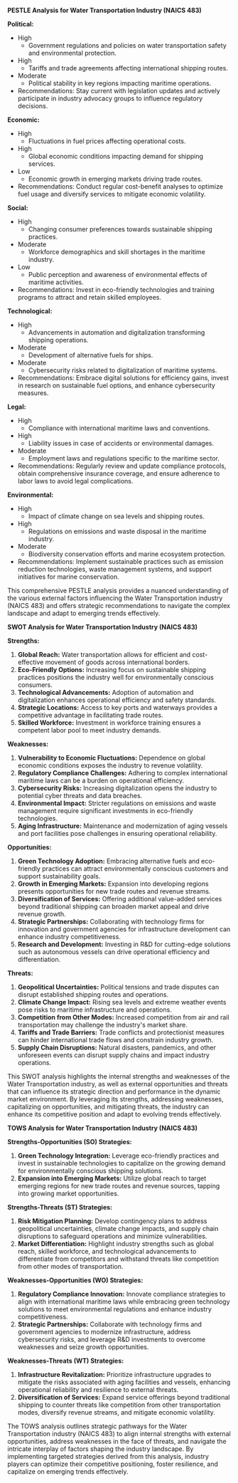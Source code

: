 **PESTLE Analysis for Water Transportation Industry (NAICS 483)**

**Political:**
- High
  - Government regulations and policies on water transportation safety and environmental protection.
- High
  - Tariffs and trade agreements affecting international shipping routes.
- Moderate
  - Political stability in key regions impacting maritime operations.
- Recommendations: Stay current with legislation updates and actively participate in industry advocacy groups to influence regulatory decisions.

**Economic:**
- High
  - Fluctuations in fuel prices affecting operational costs.
- High
  - Global economic conditions impacting demand for shipping services.
- Low
  - Economic growth in emerging markets driving trade routes.
- Recommendations: Conduct regular cost-benefit analyses to optimize fuel usage and diversify services to mitigate economic volatility.

**Social:**
- High
  - Changing consumer preferences towards sustainable shipping practices.
- Moderate
  - Workforce demographics and skill shortages in the maritime industry.
- Low
  - Public perception and awareness of environmental effects of maritime activities.
- Recommendations: Invest in eco-friendly technologies and training programs to attract and retain skilled employees.

**Technological:**
- High
  - Advancements in automation and digitalization transforming shipping operations.
- Moderate
  - Development of alternative fuels for ships.
- Moderate
  - Cybersecurity risks related to digitalization of maritime systems.
- Recommendations: Embrace digital solutions for efficiency gains, invest in research on sustainable fuel options, and enhance cybersecurity measures.

**Legal:**
- High
  - Compliance with international maritime laws and conventions.
- High
  - Liability issues in case of accidents or environmental damages.
- Moderate
  - Employment laws and regulations specific to the maritime sector.
- Recommendations: Regularly review and update compliance protocols, obtain comprehensive insurance coverage, and ensure adherence to labor laws to avoid legal complications.

**Environmental:**
- High
  - Impact of climate change on sea levels and shipping routes.
- High
  - Regulations on emissions and waste disposal in the maritime industry.
- Moderate
  - Biodiversity conservation efforts and marine ecosystem protection.
- Recommendations: Implement sustainable practices such as emission reduction technologies, waste management systems, and support initiatives for marine conservation.

This comprehensive PESTLE analysis provides a nuanced understanding of the various external factors influencing the Water Transportation industry (NAICS 483) and offers strategic recommendations to navigate the complex landscape and adapt to emerging trends effectively.

**SWOT Analysis for Water Transportation Industry (NAICS 483)**

**Strengths:**
1. **Global Reach:** Water transportation allows for efficient and cost-effective movement of goods across international borders.
2. **Eco-Friendly Options:** Increasing focus on sustainable shipping practices positions the industry well for environmentally conscious consumers.
3. **Technological Advancements:** Adoption of automation and digitalization enhances operational efficiency and safety standards.
4. **Strategic Locations:** Access to key ports and waterways provides a competitive advantage in facilitating trade routes.
5. **Skilled Workforce:** Investment in workforce training ensures a competent labor pool to meet industry demands.

**Weaknesses:**
1. **Vulnerability to Economic Fluctuations:** Dependence on global economic conditions exposes the industry to revenue volatility.
2. **Regulatory Compliance Challenges:** Adhering to complex international maritime laws can be a burden on operational efficiency.
3. **Cybersecurity Risks:** Increasing digitalization opens the industry to potential cyber threats and data breaches.
4. **Environmental Impact:** Stricter regulations on emissions and waste management require significant investments in eco-friendly technologies.
5. **Aging Infrastructure:** Maintenance and modernization of aging vessels and port facilities pose challenges in ensuring operational reliability.

**Opportunities:**
1. **Green Technology Adoption:** Embracing alternative fuels and eco-friendly practices can attract environmentally conscious customers and support sustainability goals.
2. **Growth in Emerging Markets:** Expansion into developing regions presents opportunities for new trade routes and revenue streams.
3. **Diversification of Services:** Offering additional value-added services beyond traditional shipping can broaden market appeal and drive revenue growth.
4. **Strategic Partnerships:** Collaborating with technology firms for innovation and government agencies for infrastructure development can enhance industry competitiveness.
5. **Research and Development:** Investing in R&D for cutting-edge solutions such as autonomous vessels can drive operational efficiency and differentiation.

**Threats:**
1. **Geopolitical Uncertainties:** Political tensions and trade disputes can disrupt established shipping routes and operations.
2. **Climate Change Impact:** Rising sea levels and extreme weather events pose risks to maritime infrastructure and operations.
3. **Competition from Other Modes:** Increased competition from air and rail transportation may challenge the industry's market share.
4. **Tariffs and Trade Barriers:** Trade conflicts and protectionist measures can hinder international trade flows and constrain industry growth.
5. **Supply Chain Disruptions:** Natural disasters, pandemics, and other unforeseen events can disrupt supply chains and impact industry operations.

This SWOT analysis highlights the internal strengths and weaknesses of the Water Transportation industry, as well as external opportunities and threats that can influence its strategic direction and performance in the dynamic market environment. By leveraging its strengths, addressing weaknesses, capitalizing on opportunities, and mitigating threats, the industry can enhance its competitive position and adapt to evolving trends effectively.

**TOWS Analysis for Water Transportation Industry (NAICS 483)**

**Strengths-Opportunities (SO) Strategies:**
1. **Green Technology Integration:** Leverage eco-friendly practices and invest in sustainable technologies to capitalize on the growing demand for environmentally conscious shipping solutions.
2. **Expansion into Emerging Markets:** Utilize global reach to target emerging regions for new trade routes and revenue sources, tapping into growing market opportunities.

**Strengths-Threats (ST) Strategies:**
1. **Risk Mitigation Planning:** Develop contingency plans to address geopolitical uncertainties, climate change impacts, and supply chain disruptions to safeguard operations and minimize vulnerabilities.
2. **Market Differentiation:** Highlight industry strengths such as global reach, skilled workforce, and technological advancements to differentiate from competitors and withstand threats like competition from other modes of transportation.

**Weaknesses-Opportunities (WO) Strategies:**
1. **Regulatory Compliance Innovation:** Innovate compliance strategies to align with international maritime laws while embracing green technology solutions to meet environmental regulations and enhance industry competitiveness.
2. **Strategic Partnerships:** Collaborate with technology firms and government agencies to modernize infrastructure, address cybersecurity risks, and leverage R&D investments to overcome weaknesses and seize growth opportunities.

**Weaknesses-Threats (WT) Strategies:**
1. **Infrastructure Revitalization:** Prioritize infrastructure upgrades to mitigate the risks associated with aging facilities and vessels, enhancing operational reliability and resilience to external threats.
2. **Diversification of Services:** Expand service offerings beyond traditional shipping to counter threats like competition from other transportation modes, diversify revenue streams, and mitigate economic volatility.

The TOWS analysis outlines strategic pathways for the Water Transportation industry (NAICS 483) to align internal strengths with external opportunities, address weaknesses in the face of threats, and navigate the intricate interplay of factors shaping the industry landscape. By implementing targeted strategies derived from this analysis, industry players can optimize their competitive positioning, foster resilience, and capitalize on emerging trends effectively.

